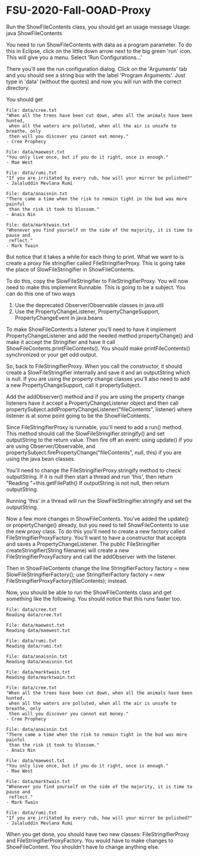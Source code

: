 # FSU-2020-Fall-OOAD-Proxy

Run the ShowFileContents class, you should get an usage message
Usage: java ShowFileContents <directory>

You need to run ShowFileContents with data as a program parameter.
To do this in Eclipse, click on the little down arrow next to the
big green 'run' icon. This will give you a menu. Select
'Run Configurations...'

There you'll see the run configuration dialog. Click on the
'Arguments' tab and you should see a string box with the label
'Program Arguments'. Just type in 'data' (without the quotes)
and now you will run with the correct directory.

You should get 

	File: data/cree.txt
	"When all the trees have been cut down, when all the animals have been hunted,
	 when all the waters are polluted, when all the air is unsafe to breathe, only
	 then will you discover you cannot eat money."
	- Cree Prophecy
	
	File: data/maewest.txt
	"You only live once, but if you do it right, once is enough."
	- Mae West
	
	File: data/rumi.txt
	"If you are irritated by every rub, how will your mirror be polished?"
	- Jalaluddin Mevlana Rumi
	
	File: data/anaisnin.txt
	"There came a time when the risk to remain tight in the bud was more painful
	 than the risk it took to blossom."
	- Anais Nin
	
	File: data/marktwain.txt
	"Whenever you find yourself on the side of the majority, it is time to pause and
	 reflect."
	- Mark Twain
	
But notice that it takes a while for each thing to print. What we want to is create
a proxy file stringifier called FileStringifierProxy. This is going take the place
of SlowFileStringifier in ShowFileContents.

To do this, copy the SlowFileStringifier to FileStringifierProxy. You will now need
to make this implement Runnable. This is going to be a subject. You can do this
one of two ways
1. Use the deprecated Observer/Observable classes in java.util
2. Use the PropertyChangeListener, PropertyChangeSupport, PropertyChangeEvent in java.beans

To make ShowFileContents a listener you'll need to have it implement PropertyChangeListener
and add the needed method propertyChange() and make it accept the Stringifier and 
have it call ShowFileContents.printFileContents(). You should make printFileContents()
synchronized or your get odd output.

So, back to FileStringifierProxy. When you call the constructor, it should create a
SlowFileStringifier internally and save it and an outputString which is null. If you
are using the property change classes you'll also need to add a new PropertyChangeSupport,
call it propertySubject.

Add the addObserver() method and if you are using the property change listeners have it
accept a PropertyChangeListener object and then call
propertySubject.addPropertyChangeListener("fileContents", listener)
where listener is at some point going to be the ShowFileContents.

Since FileStringifierProxy is runnable, you'll need to add a run() method. This method
should call the SlowFileStringifier.stringify() and set outputString to the return value.
Then fire off an event: using update() if you are using Observer/Observable, and
propertySubject.firePropertyChange("fileContents", null, this) if you are using the
java bean classes.

You'll need to change the FileStringifierProxy.stringify method to check outputString. If
it is null then start a thread and run 'this', then return
"Reading "+this.getFilePath()
If outputString is not null, then return outputString.

Running 'this' in a thread will run the SlowFileStringifier.stringify and set the
outputString.

Now a few more changes in ShowFileContents. You've added the update() or propertyChange()
already, but you need to tell ShowFileContents to use the new proxy class. To do this
you'll need to create a new factory called FileStringifierProxyFactory. You'll want to
have a constructor that accepts and saves a PropertyChangeListener. The
	public FileStringifier createStringifier(String filename)
will create a new FileStringifierProxyFactory and call the addObserver with the
listener.

Then in ShowFileContents change the line
	StringifierFactory factory = new SlowFileStringifierFactory();
use StringifierFactory factory = new FileStringifierProxyFactory(fileContents);
instead.

 


Now, you should be able to run the ShowFileContents class and get something like the
following. You should notice that this runs faster too.

	File: data/cree.txt
	Reading data/cree.txt
	
	File: data/maewest.txt
	Reading data/maewest.txt
	
	File: data/rumi.txt
	Reading data/rumi.txt
	
	File: data/anaisnin.txt
	Reading data/anaisnin.txt
	
	File: data/marktwain.txt
	Reading data/marktwain.txt
	
	File: data/cree.txt
	"When all the trees have been cut down, when all the animals have been hunted,
	 when all the waters are polluted, when all the air is unsafe to breathe, only
	 then will you discover you cannot eat money."
	- Cree Prophecy
	
	File: data/anaisnin.txt
	"There came a time when the risk to remain tight in the bud was more painful
	 than the risk it took to blossom."
	- Anais Nin
	
	File: data/maewest.txt
	"You only live once, but if you do it right, once is enough."
	- Mae West
	
	File: data/marktwain.txt
	"Whenever you find yourself on the side of the majority, it is time to pause and
	 reflect."
	- Mark Twain
	
	File: data/rumi.txt
	"If you are irritated by every rub, how will your mirror be polished?"
	- Jalaluddin Mevlana Rumi

When you get done, you should have two new classes: FileStringifierProxy and
FileStringifierProxyFactory. You would have to make changes to ShowFileContent.
You shouldn't have to change anything else.